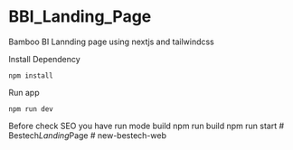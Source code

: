 # BBI_Landing_Page

Bamboo BI Lannding page using nextjs and tailwindcss

Install Dependency

    npm install

Run app

    npm run dev

Before check SEO you have run mode build
    npm run build
    npm run start
#   B e s t e c h _ L a n d i n g _ P a g e  
 # new-bestech-web
